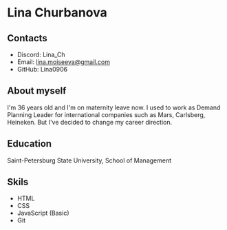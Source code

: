 # **Lina Churbanova**



## **Contacts**
* Discord: Lina_Ch
* Email: lina.moiseeva@gmail.com
* GitHub: Lina0906
## **About myself** ##


 I'm 36 years old and I'm on maternity leave now. I used to work as Demand Planning Leader for international companies such as Mars, Carlsberg, Heineken. But I've decided to change my career direction.
## **Education** ##


 Saint-Petersburg State University, School of Management


## **Skils** ##
* HTML
* CSS
* JavaScript (Basic)
* Git